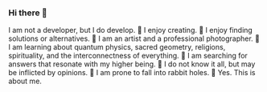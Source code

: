 ### Hi there 👋

I am not a developer, but I do develop.
:small_blue_diamond:  I enjoy creating.
:small_blue_diamond:  I enjoy finding solutions or alternatives.
:small_blue_diamond:  I am an artist and a professional photographer.
:small_blue_diamond:  I am learning about quantum physics, sacred geometry, religions, spirituality, and the interconnectness of everything.
:small_blue_diamond:  I am searching for answers that resonate with my higher being.
:small_blue_diamond:  I do not know it all, but may be inflicted by opinions.
:small_blue_diamond:  I am prone to fall into rabbit holes.
:small_blue_diamond:  Yes.  This is about me.
